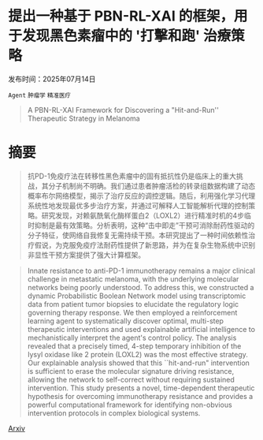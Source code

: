 # 提出一种基于 PBN-RL-XAI 的框架，用于发现黑色素瘤中的 '打擊和跑' 治療策略

发布时间：2025年07月14日

`Agent` `肿瘤学` `精准医疗`

> A PBN-RL-XAI Framework for Discovering a "Hit-and-Run'' Therapeutic Strategy in Melanoma

# 摘要

> 抗PD-1免疫疗法在转移性黑色素瘤中的固有抵抗性仍是临床上的重大挑战，其分子机制尚不明确。我们通过患者肿瘤活检的转录组数据构建了动态概率布尔网络模型，揭示了治疗反应的调控逻辑。随后，利用强化学习代理系统性地发现最优多步治疗方案，并通过可解释人工智能解析代理的控制策略。研究发现，对赖氨酰氧化酶样蛋白2（LOXL2）进行精准时机的4步临时抑制是最有效策略。分析表明，这种“击中即走”干预可消除耐药性驱动的分子特征，使网络自我修复无需持续干预。本研究提出了一种时间依赖性治疗假说，为克服免疫疗法耐药性提供了新思路，并为在复杂生物系统中识别非显性干预方案提供了强大计算框架。

> Innate resistance to anti-PD-1 immunotherapy remains a major clinical challenge in metastatic melanoma, with the underlying molecular networks being poorly understood. To address this, we constructed a dynamic Probabilistic Boolean Network model using transcriptomic data from patient tumor biopsies to elucidate the regulatory logic governing therapy response. We then employed a reinforcement learning agent to systematically discover optimal, multi-step therapeutic interventions and used explainable artificial intelligence to mechanistically interpret the agent's control policy. The analysis revealed that a precisely timed, 4-step temporary inhibition of the lysyl oxidase like 2 protein (LOXL2) was the most effective strategy. Our explainable analysis showed that this ``hit-and-run" intervention is sufficient to erase the molecular signature driving resistance, allowing the network to self-correct without requiring sustained intervention. This study presents a novel, time-dependent therapeutic hypothesis for overcoming immunotherapy resistance and provides a powerful computational framework for identifying non-obvious intervention protocols in complex biological systems.

[Arxiv](https://arxiv.org/abs/2507.10136)